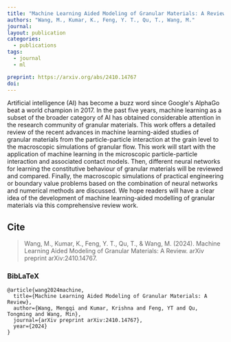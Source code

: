 ```yaml
---
title: "Machine Learning Aided Modeling of Granular Materials: A Review "
authors: "Wang, M., Kumar, K., Feng, Y. T., Qu, T., Wang, M."
journal: 
layout: publication
categories: 
  - publications
tags:
  - journal
  - ml

preprint: https://arxiv.org/abs/2410.14767
doi: 
---
```


Artificial intelligence (AI) has become a buzz word since Google's AlphaGo beat a world champion in 2017. In the past five years, machine learning as a subset of the broader category of AI has obtained considerable attention in the research community of granular materials. This work offers a detailed review of the recent advances in machine learning-aided studies of granular materials from the particle-particle interaction at the grain level to the macroscopic simulations of granular flow. This work will start with the application of machine learning in the microscopic particle-particle interaction and associated contact models. Then, different neural networks for learning the constitutive behaviour of granular materials will be reviewed and compared. Finally, the macroscopic simulations of practical engineering or boundary value problems based on the combination of neural networks and numerical methods are discussed. We hope readers will have a clear idea of the development of machine learning-aided modelling of granular materials via this comprehensive review work. 

## Cite

> Wang, M., Kumar, K., Feng, Y. T., Qu, T., & Wang, M. (2024). Machine Learning Aided Modeling of Granular Materials: A Review. arXiv preprint arXiv:2410.14767.

### BibLaTeX

```BibLaTeX
@article{wang2024machine,
  title={Machine Learning Aided Modeling of Granular Materials: A Review},
  author={Wang, Mengqi and Kumar, Krishna and Feng, YT and Qu, Tongming and Wang, Min},
  journal={arXiv preprint arXiv:2410.14767},
  year={2024}
}
```